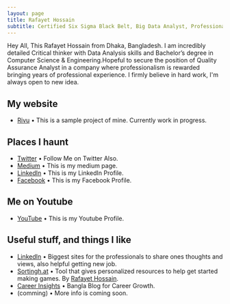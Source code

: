 ```yaml
---
layout: page
title: Rafayet Hossain
subtitle: Certified Six Sigma Black Belt, Big Data Analyst, Professional SQA & Techie 
---
```

Hey All,
This Rafayet Hossain from Dhaka, Bangladesh. I am incredibly detailed Critical thinker with Data Analysis skills and Bachelor’s degree in Computer Science & Engineering.Hopeful to secure the position of Quality Assurance Analyst in a company where professionalism is rewarded bringing years of professional experience. I firmly believe in hard work, I'm always open to new idea.


## My website

* [Rivu](http://sumct1.lictproject.com/) • This is a sample project of mine. Currently work in progress.

## Places I haunt

* [Twitter](https://twitter.com/RafayetHossain/) • Follow Me on Twitter Also.
* [Medium](https://medium.com/@rafayet13) • This is my medium page.
* [LinkedIn](https://www.linkedin.com/in/rafayet13) • This is my LinkedIn Profile.
* [Facebook](https://www.facebook.com/rafayethossain13) • This is my Facebook Profile.


## Me on Youtube

* [YouTube](https://www.youtube.com/channel/UCsTNdhx0etbm-571LVTCW2g/featured?view_as=subscriber) • This is my Youtube Profile.


## Useful stuff, and things I like

* [LinkedIn](https://www.linkedin.com/in/rafayet13/) • Biggest sites for the professionals to share ones thoughts and views, also helpful getting new job. 
* [Sortingh.at]() •  Tool that gives personalized resources to help get started making games. By [Rafayet Hossain](http://www.rafayet13.blogspot.com/).
* [Career Insights](https://medium.com/career-insight) • Bangla Blog for Career Growth.
* (comming) • More info is coming soon.
